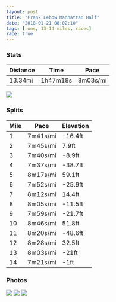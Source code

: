 ```yaml
---
layout: post
title: "Frank Lebow Manhattan Half"
date: "2018-01-21 08:02:10"
tags: [runs, 13-14 miles, races]
race: true
---
```


### Stats

| Distance | Time | Pace |
|----------|------|------|
|13.34mi|1h47m18s|8m03s/mi|

<img src='https://maps.googleapis.com/maps/api/staticmap?maptype=roadmap&path=enc:sy}wFjcmbM~D?~DzJdFvFdNq@~KvLlIlArUlZrJQhChBzDeIlAaVkEm@eF{HuOmD}OuM}BmHSmJm[gT_LgBkHzAmNoMaM}@cEgGoAzAxAbF_@pBkOmFoDlFkAhKlC|D~D_HfIe@vF|KxCnBbDrJ|JxFlFhHnFl@lHpOlDdB|IqApDbAnGpJjJ`BvShYpKMvCrBfD}FzAgXsCK{FeI_OqDcQsMeCuGi@qLu]iUgRn@{McMgMiAaEgGcBzAvA~Es@zBkLaGiDdB}C~PnDtC`DwGpIc@vEhK`EbDvC|IbKxF~DrGxGbA~FdNxGhC|GyAnDnAzFvIpJzAnUjZ`KK`CzArDmGjA_WsF}AcFuGqOiE{NoLuBqGHwHaDsEuZsRuQz@uOmMmISw@vD&key=AIzaSyC1MId7bFpkLXNAaYhBSTb8jLyiSqzbDtM&size=800x800&markers=color:yellow|label:S|40.79018,-73.96422&markers=color:green|label:F|40.79443000000001,-73.95589999999997'>

### Splits

| Mile | Pace | Elevation |
|------|------|-----------|
|1|7m41s/mi|-16.4ft|
|2|7m45s/mi|7.9ft|
|3|7m40s/mi|-8.9ft|
|4|7m37s/mi|-38.7ft|
|5|8m17s/mi|59.1ft|
|6|7m52s/mi|-25.9ft|
|7|8m12s/mi|14.4ft|
|8|8m05s/mi|-11.5ft|
|9|7m59s/mi|-21.7ft|
|10|8m46s/mi|51.8ft|
|11|8m20s/mi|-48.6ft|
|12|8m28s/mi|32.5ft|
|13|8m03s/mi|-21ft|
|14|7m21s/mi|-1ft|

### Photos
<img src='https://dgtzuqphqg23d.cloudfront.net/ig3EcX8DreDZDcv2IuW7WJapAkl4sNcf6wCcvBSb-hQ-577x768.jpg'>

<img src='https://dgtzuqphqg23d.cloudfront.net/918H9sw1Osmf4OJbNwhZf-3UH7VlGJ1OAEt5md7YQ2E-431x768.jpg'>

<img src='https://dgtzuqphqg23d.cloudfront.net/BJ_A5zxZA-s0tN-WfghvHlGjzLE6liPadaDOgHp_8as-576x768.jpg'>
